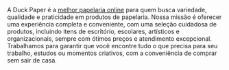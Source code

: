 <p>A Duck Paper é a <a href="https://www.duckpaper.com.br">melhor papelaria online</a> para quem busca variedade, qualidade e praticidade em produtos de papelaria. Nossa missão é oferecer uma experiência completa e conveniente, com uma seleção cuidadosa de produtos, incluindo itens de escritório, escolares, artísticos e organizacionais, sempre com ótimos preços e atendimento excepcional. Trabalhamos para garantir que você encontre tudo o que precisa para seu trabalho, estudos ou momentos criativos, com a conveniência de comprar sem sair de casa.

